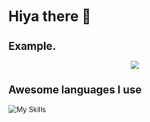 # Hiya there 👋


## Example.

<p align="center">
  <a href="mailto:luke.westhead@gmail.com">
    <img src="[https://skillicons.dev/icons?i=git,kubernetes,docker,c,vim](https://img.shields.io/badge/Email me-4285F4?style=for-the-badge&logo=google&logoColor=white))" />
  </a>
</p>



## Awesome languages I use

![My Skills](https://skillicons.dev/icons?i=js,html,css,php,wordpress)



<!--
**elchonger/elchonger** is a ✨ _special_ ✨ repository because its `README.md` (this file) appears on your GitHub profile.

Here are some ideas to get you started:

- 🔭 I’m currently working on ...
- 🌱 I’m currently learning ...
- 👯 I’m looking to collaborate on ...
- 🤔 I’m looking for help with ...
- 💬 Ask me about ...
- 📫 How to reach me: ...
- 😄 Pronouns: ...
- ⚡ Fun fact: ...
-->
